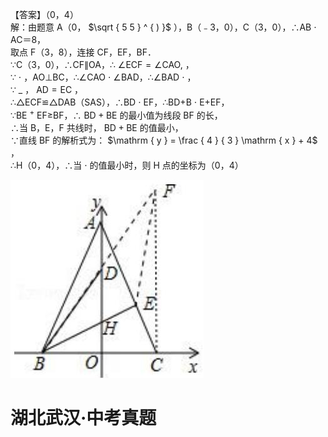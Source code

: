 【答案】（0，4）  
解：由题意 A（0， $\sqrt { 5 5 } ^ { ) }$ ），B（﹣3，0），C（3，0），∴AB $\cdot$ AC＝8，  
取点 F（3，8），连接 CF，EF，BF．  
∵C（3，0），∴CF∥OA，∴ $\angle \mathrm { E C F } = \angle \mathrm { C A O } ,$ ，  
∵ $\cdot$ ，AO⊥BC，∴∠CAO $\cdot$ ∠BAD，∴∠BAD $\cdot$ ，  
∵ $\_$ ， $\mathrm { A D } { = } \mathrm { E C }$ ，  
∴△ECF≌△DAB（SAS），∴BD $\cdot$ EF，∴BD+B $\cdot$ E+EF，  
∵BE $^ +$ EF≥BF，∴ $\mathrm { B D + B E }$ 的最小值为线段 BF 的长，  
∴当 B，E，F 共线时， $\mathrm { B D + B E }$ 的值最小，  
∵直线 BF 的解析式为： $\mathrm { y } = \frac { 4 } { 3 } \mathrm { x } + 4$ ，  
∴H（0，4），∴当 $\cdot$ 的值最小时，则 H 点的坐标为（0，4）

![](<../../qs_image_DB/专题2-6__逆等线之乾坤大挪移（解析版）/68f4a8f3dda53884a3a8ac8204d1a71dedda3b4366a6bc5ad4e2219484341eaa.jpg>)

# 湖北武汉·中考真题

